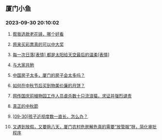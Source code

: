## 厦门小鱼 
### 2023-09-30 20:10:02

1. [帮我选款老花镜，哪个好看](http://bbs.xmfish.com/read-htm-tid-18081222.html)

2. [原来买彩票真的可以中大奖](http://bbs.xmfish.com/read-htm-tid-18081327.html)

3. [每一次日落[表情] 都是太阳给天空最后的温柔[表情]](http://bbs.xmfish.com/read-htm-tid-18081188.html)

4. [与大家共勉](http://bbs.xmfish.com/read-htm-tid-18081201.html)

5. [中国房子太多，厦门的房子会太多吗？](http://bbs.xmfish.com/read-htm-tid-18081362.html)

6. [如何在中秋节后买到物美价廉的月饼？](http://bbs.xmfish.com/read-htm-tid-18081249.html)

7. [网传国庆前植物园工作人员虐杀数十只流浪猫，求证并强烈谴责](http://bbs.xmfish.com/read-htm-tid-18081383.html)

8. [真正的中秋節](http://bbs.xmfish.com/read-htm-tid-18081206.html)

9. [[09-30]孩子近视度数一直长，怎么办？](http://bbs.xmfish.com/read-htm-tid-18081337.html)

10. [又遇到放假，又要拖八天，厦门农村危房解危真的需要“放管服”呀，简化审批程序](http://bbs.xmfish.com/read-htm-tid-18081221.html)

